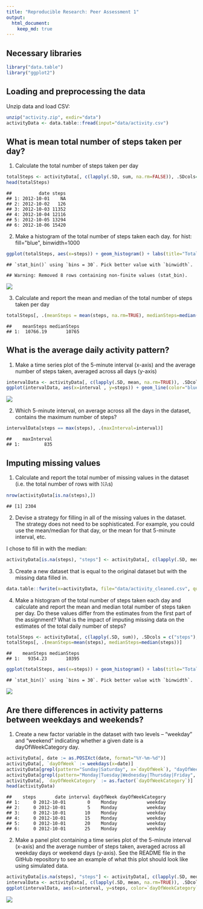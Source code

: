 ```yaml
---
title: "Reproducible Research: Peer Assessment 1"
output: 
  html_document:
    keep_md: true
---
```


## Necessary libraries

```r
library("data.table")
library("ggplot2")
```

## Loading and preprocessing the data
Unzip data and load CSV:

```r
unzip("activity.zip", exdir="data")
activityData <- data.table::fread(input="data/activity.csv")
```

## What is mean total number of steps taken per day?

1. Calculate the total number of steps taken per day


```r
totalSteps <- activityData[, c(lapply(.SD, sum, na.rm=FALSE)), .SDcols=c("steps"), by=.(date)] 
head(totalSteps)
```

```
##          date steps
## 1: 2012-10-01    NA
## 2: 2012-10-02   126
## 3: 2012-10-03 11352
## 4: 2012-10-04 12116
## 5: 2012-10-05 13294
## 6: 2012-10-06 15420
```

2. Make a histogram of the total number of steps taken each day. 
for hist: fill="blue", binwidth=1000

```r
ggplot(totalSteps, aes(x=steps)) + geom_histogram() + labs(title="Total Steps per Day", x="Number of steps", y="Freq")
```

```
## `stat_bin()` using `bins = 30`. Pick better value with `binwidth`.
```

```
## Warning: Removed 8 rows containing non-finite values (stat_bin).
```

![](PA1_template_files/figure-html/unnamed-chunk-4-1.png)<!-- -->

3. Calculate and report the mean and median of the total number of steps taken per day

```r
totalSteps[, .(meanSteps = mean(steps, na.rm=TRUE), medianSteps=median(steps, na.rm=TRUE))]
```

```
##    meanSteps medianSteps
## 1:  10766.19       10765
```

## What is the average daily activity pattern?

1. Make a time series plot of the 5-minute interval (x-axis) and the average number of steps taken, averaged across all days (y-axis)


```r
intervalData <- activityData[, c(lapply(.SD, mean, na.rm=TRUE)), .SDcols = c("steps"), by = .(interval)] 
ggplot(intervalData, aes(x=interval , y=steps)) + geom_line(color="blue", size=1) + labs(title ="Average Number Steps", x = "5-min Interval", y = "Average Steps Taken")
```

![](PA1_template_files/figure-html/unnamed-chunk-6-1.png)<!-- -->

2. Which 5-minute interval, on average across all the days in the dataset, contains the maximum number of steps?


```r
intervalData[steps == max(steps), .(maxInterval=interval)]
```

```
##    maxInterval
## 1:         835
```


## Imputing missing values

1. Calculate and report the total number of missing values in the dataset (i.e. the total number of rows with 𝙽𝙰s)


```r
nrow(activityData[is.na(steps),])
```

```
## [1] 2304
```

2. Devise a strategy for filling in all of the missing values in the dataset. The strategy does not need to be sophisticated. For example, you could use the mean/median for that day, or the mean for that 5-minute interval, etc.

I chose to fill in with the median:


```r
activityData[is.na(steps), "steps"] <- activityData[, c(lapply(.SD, median, na.rm=TRUE)), .SDcols=c("steps")]
```

3. Create a new dataset that is equal to the original dataset but with the missing data filled in.


```r
data.table::fwrite(x=activityData, file="data/activity_cleaned.csv", quote=FALSE)
```

4. Make a histogram of the total number of steps taken each day and calculate and report the mean and median total number of steps taken per day. Do these values differ from the estimates from the first part of the assignment? What is the impact of imputing missing data on the estimates of the total daily number of steps?


```r
totalSteps <- activityData[, c(lapply(.SD, sum)), .SDcols = c("steps"), by = .(date)] 
totalSteps[, .(meanSteps=mean(steps), medianSteps=median(steps))]
```

```
##    meanSteps medianSteps
## 1:   9354.23       10395
```

```r
ggplot(totalSteps, aes(x=steps)) + geom_histogram() + labs(title="Total Steps Per Day", x="Number of Steps", y="Freq")
```

```
## `stat_bin()` using `bins = 30`. Pick better value with `binwidth`.
```

![](PA1_template_files/figure-html/unnamed-chunk-11-1.png)<!-- -->

## Are there differences in activity patterns between weekdays and weekends?

1. Create a new factor variable in the dataset with two levels – “weekday” and “weekend” indicating whether a given date is a dayOfWeekCategory day.


```r
activityData[, date := as.POSIXct(date, format="%Y-%m-%d")]
activityData[, `dayOfWeek` := weekdays(x=date)]
activityData[grepl(pattern="Sunday|Saturday", x=`dayOfWeek`), "dayOfWeekCategory"] <- "weekend"
activityData[grepl(pattern="Monday|Tuesday|Wednesday|Thursday|Friday", x=`dayOfWeek`), "dayOfWeekCategory"] <- "weekday"
activityData[, `dayOfWeekCategory` := as.factor(`dayOfWeekCategory`)]
head(activityData)
```

```
##    steps       date interval dayOfWeek dayOfWeekCategory
## 1:     0 2012-10-01        0    Monday           weekday
## 2:     0 2012-10-01        5    Monday           weekday
## 3:     0 2012-10-01       10    Monday           weekday
## 4:     0 2012-10-01       15    Monday           weekday
## 5:     0 2012-10-01       20    Monday           weekday
## 6:     0 2012-10-01       25    Monday           weekday
```

2. Make a panel plot containing a time series plot of the 5-minute interval (x-axis) and the average number of steps taken, averaged across all weekday days or weekend days (y-axis). See the README file in the GitHub repository to see an example of what this plot should look like using simulated data.


```r
activityData[is.na(steps), "steps"] <- activityData[, c(lapply(.SD, median, na.rm=TRUE)), .SDcols=c("steps")]
intervalData <- activityData[, c(lapply(.SD, mean, na.rm=TRUE)), .SDcols=c("steps"), by=.(interval, `dayOfWeekCategory`)] 
ggplot(intervalData, aes(x=interval, y=steps, color=`dayOfWeekCategory`)) + geom_line() + facet_wrap(~`dayOfWeekCategory`, nrow=2, ncol=1) + labs(title="Average Total Steps by weekday/weekend", x ="Interval", y="No. of Steps")
```

![](PA1_template_files/figure-html/unnamed-chunk-13-1.png)<!-- -->
